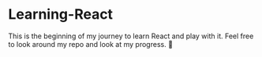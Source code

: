 # Learning-React
This is the beginning of my journey to learn React and play with it. Feel free to look around my repo and look at my progress. 🙂
